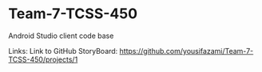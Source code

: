 # Team-7-TCSS-450
Android Studio client code base

Links:
Link to GitHub StoryBoard: https://github.com/yousifazami/Team-7-TCSS-450/projects/1
